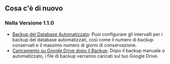 ## Cosa c'è di nuovo

### Nella Versione 1.1.0
* [Backup del Database Automatizzato](https://youtube.com/shorts/dWePWDncx0k): Puoi configurare gli intervalli per i backup del database automatizzati, così come il numero di backup conservati e il massimo numero di giorni di conservazione.
* [Caricamento su Google Drive dopo il Backup](https://youtu.be/hOJdtKElLuw): Dopo il backup manuale o automatizzato, i file di backup verranno caricati sul tuo Google Drive.